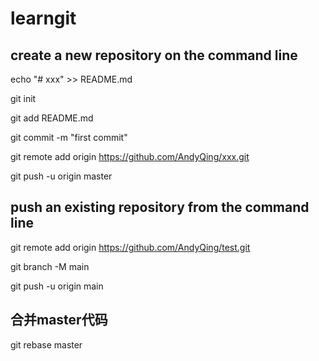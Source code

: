 # learngit
## create a new repository on the command line
echo "# xxx" >> README.md

git init

git add README.md

git commit -m "first commit"

git remote add origin https://github.com/AndyQing/xxx.git

git push -u origin master


## push an existing repository from the command line
git remote add origin https://github.com/AndyQing/test.git

git branch -M main

git push -u origin main


## 合并master代码
git rebase master
